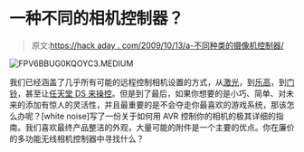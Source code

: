 # 一种不同的相机控制器？

> 原文:[https://hack aday . com/2009/10/13/a-不同种类的摄像机控制器/](https://hackaday.com/2009/10/13/a-different-breed-of-camera-controllers/)

![FPV6BBUG0KQOYC3.MEDIUM](../Images/2fa596855deed7bb8a04fc5c664bbd2d.png "FPV6BBUG0KQOYC3.MEDIUM")

我们已经涵盖了几乎所有可能的远程控制相机设置的方式，从[激光](http://hackaday.com/2009/09/30/laser-triggered-photography/)，到[乐高](http://hackaday.com/2009/09/06/toyaanisqatsi-time-lapse-control-using-lego-parts/)，到[门铃](http://hackaday.com/2009/06/23/remote-shutter-release-doorbell/)，甚至让[任天堂 DS 来操控](http://hackaday.com/2008/09/17/control-your-camera-remotely-with-a-ds/)。但是到了最后，如果你想要的是小巧、简单、对未来的添加有惊人的灵活性，并且最重要的是不会夺走你最喜欢的游戏系统，那该怎么办呢？[white noise]写了一份关于如何用 AVR 控制你的相机的极其详细的指南。我们喜欢最终产品整洁的外观，大量可能的附件是一个主要的优点。你在廉价的多功能无线相机控制器中寻找什么？